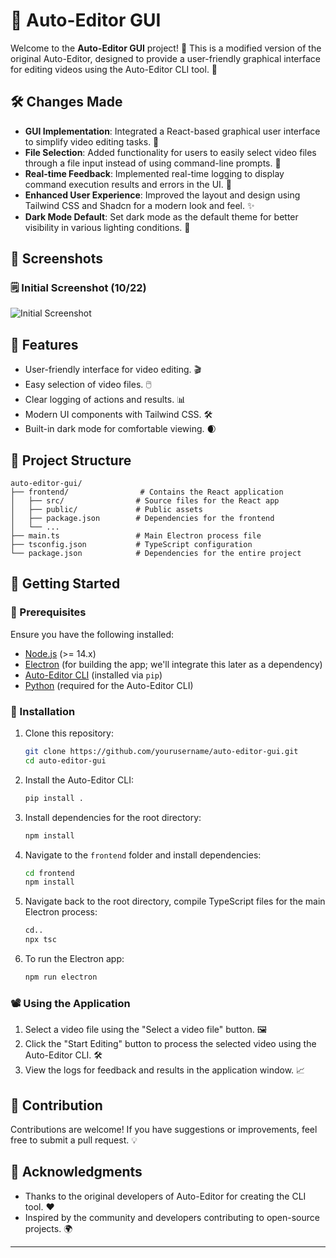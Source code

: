 # 🎥 Auto-Editor GUI

Welcome to the **Auto-Editor GUI** project! 🎉 This is a modified version of the original Auto-Editor, designed to provide a user-friendly graphical interface for editing videos using the Auto-Editor CLI tool. 🚀

## 🛠️ Changes Made

- **GUI Implementation**: Integrated a React-based graphical user interface to simplify video editing tasks. 🎨
- **File Selection**: Added functionality for users to easily select video files through a file input instead of using command-line prompts. 📂
- **Real-time Feedback**: Implemented real-time logging to display command execution results and errors in the UI. 📜
- **Enhanced User Experience**: Improved the layout and design using Tailwind CSS and Shadcn for a modern look and feel. ✨
- **Dark Mode Default**: Set dark mode as the default theme for better visibility in various lighting conditions. 🌙

## 🎥 Screenshots

### 🗒️ Initial Screenshot (10/22)
![Initial Screenshot](https://i.imgur.com/I6CT4By.png)

## 🌟 Features

- User-friendly interface for video editing. 🎬
- Easy selection of video files. 🖱️
- Clear logging of actions and results. 📊
- Modern UI components with Tailwind CSS. 🛠️
- Built-in dark mode for comfortable viewing. 🌒

## 📁 Project Structure

```
auto-editor-gui/
├── frontend/                # Contains the React application
│   ├── src/                # Source files for the React app
│   ├── public/             # Public assets
│   ├── package.json        # Dependencies for the frontend
│   └── ...
├── main.ts                 # Main Electron process file
├── tsconfig.json           # TypeScript configuration
└── package.json            # Dependencies for the entire project
```

## 🚀 Getting Started

### 🔧 Prerequisites

Ensure you have the following installed:

- [Node.js](https://nodejs.org/) (>= 14.x)
- [Electron](https://www.electronjs.org/) (for building the app; we'll integrate this later as a dependency)
- [Auto-Editor CLI](https://github.com/WZBSocialScienceCenter/auto-editor) (installed via `pip`)
- [Python](https://www.python.org/) (required for the Auto-Editor CLI)


### 📝 Installation

1. Clone this repository:

   ```bash
   git clone https://github.com/yourusername/auto-editor-gui.git
   cd auto-editor-gui
   ```

2. Install the Auto-Editor CLI:

   ```bash
   pip install .
   ```

3. Install dependencies for the root directory:

   ```bash
   npm install
   ```

4. Navigate to the `frontend` folder and install dependencies:

   ```bash
   cd frontend
   npm install
   ```

5. Navigate back to the root directory, compile TypeScript files for the main Electron process:

   ```bash
   cd..
   npx tsc
   ```

6. To run the Electron app:

   ```bash
   npm run electron
   ```



### 📽️ Using the Application

1. Select a video file using the "Select a video file" button. 🖼️
2. Click the "Start Editing" button to process the selected video using the Auto-Editor CLI. 🛠️
3. View the logs for feedback and results in the application window. 📈

## 🤝 Contribution

Contributions are welcome! If you have suggestions or improvements, feel free to submit a pull request. 💡

## 🙏 Acknowledgments

- Thanks to the original developers of Auto-Editor for creating the CLI tool. ❤️
- Inspired by the community and developers contributing to open-source projects. 🌍

---
